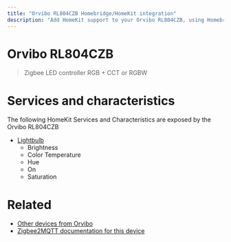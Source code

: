 ```yaml
---
title: "Orvibo RL804CZB Homebridge/HomeKit integration"
description: "Add HomeKit support to your Orvibo RL804CZB, using Homebridge, Zigbee2MQTT and homebridge-z2m."
---
```

<!---
This file has been GENERATED using src/docgen/docgen.ts
DO NOT EDIT THIS FILE MANUALLY!
-->
# Orvibo RL804CZB
> Zigbee LED controller RGB + CCT or RGBW


# Services and characteristics
The following HomeKit Services and Characteristics are exposed by
the Orvibo RL804CZB

* [Lightbulb](../../light.md)
  * Brightness
  * Color Temperature
  * Hue
  * On
  * Saturation


# Related
* [Other devices from Orvibo](../index.md#orvibo)
* [Zigbee2MQTT documentation for this device](https://www.zigbee2mqtt.io/devices/RL804CZB.html)